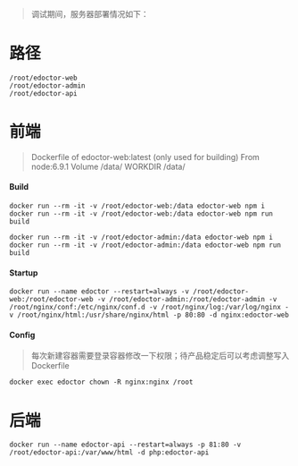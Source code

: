 <!--
author: jibo
date: 2016-11-14
title: edoctor 调试部署情况
tags: docker, edoctor
category: Notes
status: publish
summary:
-->

> 调试期间，服务器部署情况如下：

# 路径 #
```
/root/edoctor-web
/root/edoctor-admin
/root/edoctor-api
```

# 前端 #
> Dockerfile of edoctor-web:latest (only used for building)
> From node:6.9.1
> Volume /data/
> WORKDIR /data/

#### Build ####
```
docker run --rm -it -v /root/edoctor-web:/data edoctor-web npm i
docker run --rm -it -v /root/edoctor-web:/data edoctor-web npm run build

docker run --rm -it -v /root/edoctor-admin:/data edoctor-web npm i
docker run --rm -it -v /root/edoctor-admin:/data edoctor-web npm run build
```

#### Startup ####
```
docker run --name edoctor --restart=always -v /root/edoctor-web:/root/edoctor-web -v /root/edoctor-admin:/root/edoctor-admin -v /root/nginx/conf:/etc/nginx/conf.d -v /root/nginx/log:/var/log/nginx -v /root/nginx/html:/usr/share/nginx/html -p 80:80 -d nginx:edoctor-web
```

#### Config ####
> 每次新建容器需要登录容器修改一下权限；待产品稳定后可以考虑调整写入 Dockerfile
```
docker exec edoctor chown -R nginx:nginx /root
```

# 后端 #
```
docker run --name edoctor-api --restart=always -p 81:80 -v /root/edoctor-api:/var/www/html -d php:edoctor-api
```